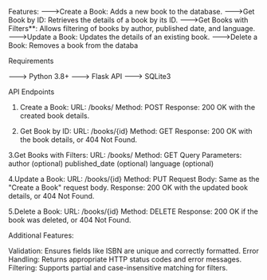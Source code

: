 Features:
--->Create a Book: Adds a new book to the database.
--->Get Book by ID: Retrieves the details of a book by its ID.
--->Get Books with Filters**: Allows filtering of books by author, published date, and language.
--->Update a Book: Updates the details of an existing book.
--->Delete a Book: Removes a book from the databa

Requirements

---> Python 3.8+
---> Flask API
---> SQLite3

API Endpoints
1. Create a Book:
URL: /books/
Method: POST
Response: 200 OK with the created book details.

2. Get Book by ID:
URL: /books/{id}
Method: GET
Response: 200 OK with the book details, or 404 Not Found.

3.Get Books with Filters:
URL: /books/
Method: GET
Query Parameters:
author (optional)
published_date (optional)
language (optional)

4.Update a Book:
URL: /books/{id}
Method: PUT
Request Body: Same as the "Create a Book" request body.
Response: 200 OK with the updated book details, or 404 Not Found.

5.Delete a Book:
URL: /books/{id}
Method: DELETE
Response: 200 OK if the book was deleted, or 404 Not Found.

Additional Features:

Validation: Ensures fields like ISBN are unique and correctly formatted.
Error Handling: Returns appropriate HTTP status codes and error messages.
Filtering: Supports partial and case-insensitive matching for filters.

